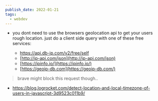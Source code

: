 ```yaml
---
publish_date: 2022-01-21
tags:
  - webdev
---
```

- you dont need to use the browsers geolocation api to get your users rough location. just do a client side query with one of these free services:

	-  [https://api.db-ip.com/v2/free/self ](https://api.db-ip.com/v2/free/self )
	-   [http://ip-api.com/json](http://ip-api.com/json)
	-   [https://ipinfo.io/](https://ipinfo.io/)
	-   [https://geoip-db.com](https://geoip-db.com/)

> brave might block this request though..

- https://blog.logrocket.com/detect-location-and-local-timezone-of-users-in-javascript-3d9523c011b9/
